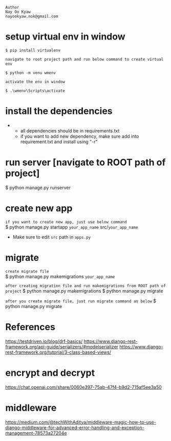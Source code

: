     Author
    Nay Oo Kyaw
    nayookyaw.nok@gmail.com

# setup virtual env in window
    $ pip install virtualenv 

`navigate to root project path and run below command to create virtual env`

    $ python -m venu wmenv 

`activate the env in window`

    $ .\wmenv\Scripts\activate

# install the dependencies
*
    - all dependencies should be in requirements.txt <br>
    - if you want to add new dependency, make sure add into requirement.txt and install using "-r" <br>

# run server [navigate to ROOT path of project]
 $ python manage.py runserver

# create new app
`if you want to create new app, just use below command` <br>
    $ python manage.py startapp `your_app_name` src/`your_app_name`


* Make sure to edit `src` path in `apps.py`

# migrate
`create migrate file` <br>
    $ python manage.py makemigrations `your_app_name` <br>

`after creating migration file and run makemigrations from ROOT path of project`
    $ python manage.py makemigrations
    $ python manage.py migrate

`after you create migrate file, just run migrate command as below`
    $ python manage.py migrate

# References
https://testdriven.io/blog/drf-basics/
https://www.django-rest-framework.org/api-guide/serializers/#modelserializer
https://www.django-rest-framework.org/tutorial/3-class-based-views/

# encrypt and decrypt 
https://chat.openai.com/share/0060e397-75ab-47f4-b9d2-715af5ee3a50

# middleware
https://medium.com/@techWithAditya/middleware-magic-how-to-use-django-middleware-for-advanced-error-handling-and-exception-management-78573a27204e
